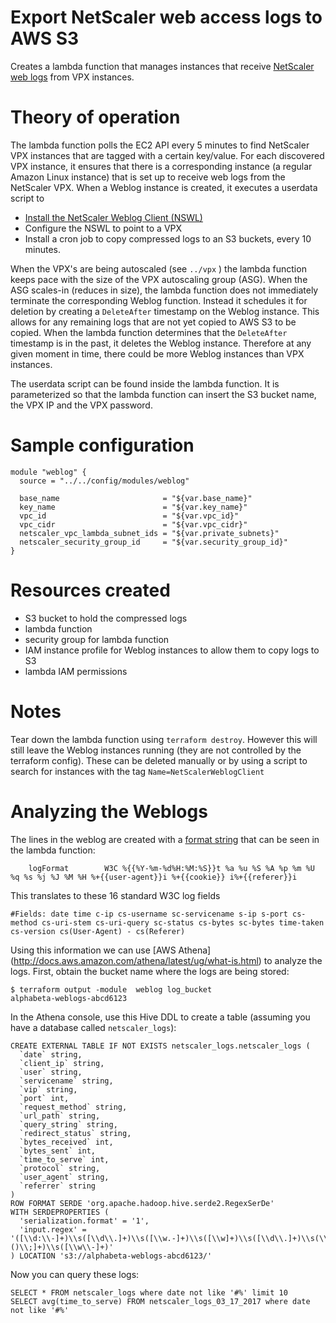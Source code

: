 # Export NetScaler web access logs to AWS S3
Creates a lambda function that manages instances that receive [NetScaler web logs](https://docs.citrix.com/en-us/netscaler/11/system/web-server-logging.html) from VPX instances.

# Theory of operation
The lambda function polls the EC2 API every 5 minutes to find NetScaler VPX instances that are tagged with a certain key/value. For each discovered VPX instance, it ensures that there is a corresponding instance (a regular Amazon Linux instance) that is set up to receive web logs from the NetScaler VPX.
When a Weblog instance is created, it executes a userdata script to 

* [Install the NetScaler Weblog Client (NSWL)](https://docs.citrix.com/en-us/netscaler/11/system/web-server-logging/installing-netscaler-web-logging-client.html)
* Configure the NSWL to point to a VPX
* Install a cron job to copy compressed logs to an S3 buckets, every 10 minutes.

When the VPX's are being autoscaled (see `../vpx` ) the lambda function keeps pace with the size of the VPX autoscaling group (ASG). When the ASG scales-in (reduces in size), the lambda function does not immediately terminate the corresponding Weblog function. Instead it schedules it for deletion by creating a `DeleteAfter` timestamp on the Weblog instance. This allows for any remaining logs that are not yet copied to AWS S3 to be copied. When the lambda function determines that the `DeleteAfter` timestamp is in the past, it deletes the Weblog instance. Therefore at any given moment in time, there could be more Weblog instances than VPX instances.

The userdata script can be found inside the lambda function. It is parameterized so that the lambda function can insert the S3 bucket name, the VPX IP and the VPX password.

# Sample configuration

```
module "weblog" {
  source = "../../config/modules/weblog"

  base_name                       = "${var.base_name}"
  key_name                        = "${var.key_name}"
  vpc_id                          = "${var.vpc_id}"
  vpc_cidr                        = "${var.vpc_cidr}"
  netscaler_vpc_lambda_subnet_ids = "${var.private_subnets}"
  netscaler_security_group_id     = "${var.security_group_id}"
}
```

# Resources created
* S3 bucket to hold the compressed logs
* lambda function
* security group for lambda function
* IAM instance profile for Weblog instances to allow them to copy logs to S3
* lambda IAM permissions

# Notes
Tear down the lambda function using `terraform destroy`. However this will still leave the Weblog instances running (they are not controlled by the terraform config). These can be deleted manually or by using a script to search for instances with the tag `Name=NetScalerWeblogClient`

# Analyzing the Weblogs
The lines in the weblog are created with a [format string](https://docs.citrix.com/en-us/netscaler/11/system/web-server-logging/customize-logging-on-nswl-client.html) that can be seen in the lambda function:

```
    logFormat        W3C %{{%Y-%m-%d%H:%M:%S}}t %a %u %S %A %p %m %U %q %s %j %J %M %H %+{{user-agent}}i %+{{cookie}} i%+{{referer}}i

```

This translates to these 16 standard W3C log fields

```
#Fields: date time c-ip cs-username sc-servicename s-ip s-port cs-method cs-uri-stem cs-uri-query sc-status cs-bytes sc-bytes time-taken cs-version cs(User-Agent) - cs(Referer) 

```

Using this information we can use [AWS Athena] (http://docs.aws.amazon.com/athena/latest/ug/what-is.html) to analyze the logs. First, obtain the bucket name where the logs are being stored:

```
$ terraform output -module  weblog log_bucket
alphabeta-weblogs-abcd6123
```

In the Athena console, use this Hive DDL to create a table (assuming you have a database called `netscaler_logs`):

```
CREATE EXTERNAL TABLE IF NOT EXISTS netscaler_logs.netscaler_logs (
  `date` string,
  `client_ip` string,
  `user` string,
  `servicename` string,
  `vip` string,
  `port` int,
  `request_method` string,
  `url_path` string,
  `query_string` string,
  `redirect_status` string,
  `bytes_received` int,
  `bytes_sent` int,
  `time_to_serve` int,
  `protocol` string,
  `user_agent` string,
  `referrer` string 
)
ROW FORMAT SERDE 'org.apache.hadoop.hive.serde2.RegexSerDe'
WITH SERDEPROPERTIES (
  'serialization.format' = '1',
  'input.regex' = '([\\d:\\-]+)\\s([\\d\\.]+)\\s([\\w.-]+)\\s([\\w]+)\\s([\\d\\.]+)\\s(\\d{2,4})\\s([\\w]+)\\s([\\w.\\/]+)\\s([\\w.-]+)\\s(\\d{3})\\s(\\d{1,9})\\s(\\d{1,9})\\s(\\d{1,9})\\s([\\w\\/\\.]+)\\s([\\w\\/\\+\\.()\\;]+)\\s([\\w\\-]+)'
) LOCATION 's3://alphabeta-weblogs-abcd6123/'

```

Now you can query these logs:

```
SELECT * FROM netscaler_logs where date not like '#%' limit 10
SELECT avg(time_to_serve) FROM netscaler_logs_03_17_2017 where date not like '#%'
```

